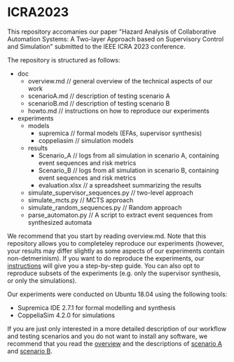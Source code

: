 # ICRA2023

This repository accomanies our paper "Hazard Analysis of Collaborative Automation Systems: A Two-layer Approach based on Supervisory Control and Simulation" submitted to the IEEE ICRA 2023 conference.

The repository is structured as follows:
- doc
  - overview.md // general overview of the technical aspects of our work
  - scenarioA.md // description of testing scenario A
  - scenarioB.md // description of testing scenario B
  - howto.md // instructions on how to reproduce our experiments
- experiments
  - models
    - supremica // formal models (EFAs, supervisor synthesis)
    - coppeliasim // simulation models
  - results
    - Scenario_A // logs from all simulation in scenario A, containing event sequences and risk metrics
    - Scenario_B // logs from all simulation in scenario B, containing event sequences and risk metrics
    - evaluation.xlsx // a spreadsheet summarizing the results
  - simulate_supervisor_sequences.py // two-level approach
  - simulate_mcts.py // MCTS approach 
  - simulate_random_sequences.py // Random approach
  - parse_automaton.py // A script to extract event sequences from synthesized automata
    
We recommend that you start by reading overview.md. Note that this repository allows you to completeley reproduce our experiments (however, your results may differ slightly as some aspects of our experiments contain non-detmerinism). If you want to do reproduce the experiments, our [instructions](doc/howto.md) will give you a step-by-step guide. You can also opt to reproduce subsets of the experiments (e.g. only the supervisor synthesis, or only the simulations).

Our experiments were conducted on Ubuntu 18.04 using the following tools:
- Supremica IDE 2.7.1 for formal modelling and synthesis
- CoppeliaSim 4.2.0 for simulations

If you are just only interested in a more detailed description of our workflow and testing scenarios and you do not want to install any software, we recommend that you read the [overview](doc/overview.md) and the descriptions of [scenario A](doc/scenarioA.md) and [scenario B](scenarioB.md).
